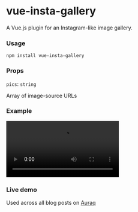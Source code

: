 # vue-insta-gallery
A Vue.js plugin for an Instagram-like image gallery.

### Usage
`npm install vue-insta-gallery`

### Props
`pics`: `string`

Array of image-source URLs

### Example
![Usage example](https://i.imgur.com/BxQab2L.mp4)

### Live demo
Used across all blog posts on [Auraq](https://auraq.in)